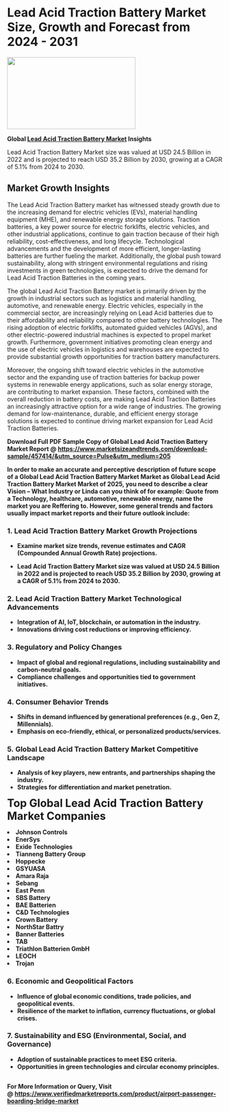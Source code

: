 <H1>Lead Acid Traction Battery Market Size, Growth and Forecast from 2024 - 2031</H1><img class="aligncenter size-medium wp-image-584254" src="https://thirdeyenews.in/wp-content/uploads/2024/09/Global-Market-Research-300x168.jpeg" alt="" width="300" height="168" /><p><strong>Global&nbsp;<a href="https://www.marketsizeandtrends.com/download-sample/457414/&amp;utm_source=Pulse&amp;utm_medium=205">Lead Acid Traction Battery Market</a> Insights</strong></p><p>Lead Acid Traction Battery Market size was valued at USD 24.5 Billion in 2022 and is projected to reach USD 35.2 Billion by 2030, growing at a CAGR of 5.1% from 2024 to 2030.</p><p><h2>Market Growth Insights</h2> <p>The Lead Acid Traction Battery market has witnessed steady growth due to the increasing demand for electric vehicles (EVs), material handling equipment (MHE), and renewable energy storage solutions. Traction batteries, a key power source for electric forklifts, electric vehicles, and other industrial applications, continue to gain traction because of their high reliability, cost-effectiveness, and long lifecycle. Technological advancements and the development of more efficient, longer-lasting batteries are further fueling the market. Additionally, the global push toward sustainability, along with stringent environmental regulations and rising investments in green technologies, is expected to drive the demand for Lead Acid Traction Batteries in the coming years.</p> <p><strong></strong></p> <p>The global Lead Acid Traction Battery market is primarily driven by the growth in industrial sectors such as logistics and material handling, automotive, and renewable energy. Electric vehicles, especially in the commercial sector, are increasingly relying on Lead Acid batteries due to their affordability and reliability compared to other battery technologies. The rising adoption of electric forklifts, automated guided vehicles (AGVs), and other electric-powered industrial machines is expected to propel market growth. Furthermore, government initiatives promoting clean energy and the use of electric vehicles in logistics and warehouses are expected to provide substantial growth opportunities for traction battery manufacturers.</p> <p>Moreover, the ongoing shift toward electric vehicles in the automotive sector and the expanding use of traction batteries for backup power systems in renewable energy applications, such as solar energy storage, are contributing to market expansion. These factors, combined with the overall reduction in battery costs, are making Lead Acid Traction Batteries an increasingly attractive option for a wide range of industries. The growing demand for low-maintenance, durable, and efficient energy storage solutions is expected to continue driving market expansion for Lead Acid Traction Batteries.</p> <p><strong></p><p><span class=""><strong>Download Full PDF Sample Copy of Global Lead Acid Traction Battery Market Report</strong> @ <a href="https://www.marketsizeandtrends.com/download-sample/457414/&amp;utm_source=Pulse&amp;utm_medium=205" target="_blank">https://www.marketsizeandtrends.com/download-sample/457414/&amp;utm_source=Pulse&amp;utm_medium=205</a></span></p><p>In order to make an accurate and perceptive description of future scope of a Global&nbsp;Lead Acid Traction Battery Market Market as Global&nbsp;Lead Acid Traction Battery Market Market of 2025, you need to describe a clear Vision &ndash; What Industry or Linda can you think of for example: Quote from a Technology, healthcare, automotive, renewable energy, name the market you are Reffering to. However, some general trends and factors usually impact market reports and their future outlook include:</p><h3>1.&nbsp;<strong>Lead Acid Traction Battery Market Growth Projections</strong></h3><ul><li>Examine market size trends, revenue estimates and CAGR (Compounded Annual Growth Rate) projections.</li><li><p>Lead Acid Traction Battery Market size was valued at USD 24.5 Billion in 2022 and is projected to reach USD 35.2 Billion by 2030, growing at a CAGR of 5.1% from 2024 to 2030.</p></li></ul><h3>2.&nbsp;<strong>Lead Acid Traction Battery Market Technological Advancements</strong></h3><ul><li>Integration of AI, IoT, blockchain, or automation in the industry.</li><li>Innovations driving cost reductions or improving efficiency.</li></ul><h3>3.&nbsp;<strong>Regulatory and Policy Changes</strong></h3><ul><li>Impact of global and regional regulations, including sustainability and carbon-neutral goals.</li><li>Compliance challenges and opportunities tied to government initiatives.</li></ul><h3>4.&nbsp;<strong>Consumer Behavior Trends</strong></h3><ul><li>Shifts in demand influenced by generational preferences (e.g., Gen Z, Millennials).</li><li>Emphasis on eco-friendly, ethical, or personalized products/services.</li></ul><h3>5.&nbsp;<strong>Global Lead Acid Traction Battery Market Competitive Landscape</strong></h3><ul><li>Analysis of key players, new entrants, and partnerships shaping the industry.</li><li>Strategies for differentiation and market penetration.</li></ul><p data-pm-slice="1 1 []"><span style="color: inherit; font-family: inherit; font-size: 25px;">Top Global Lead Acid Traction Battery Market Companies</span></p><div class="" data-test-id=""><p><li>Johnson Controls</li><li> EnerSys</li><li> Exide Technologies</li><li> Tianneng Battery Group</li><li> Hoppecke</li><li> GSYUASA</li><li> Amara Raja</li><li> Sebang</li><li> East Penn</li><li> SBS Battery</li><li> BAE Batterien</li><li> C&D Technologies</li><li> Crown Battery</li><li> NorthStar Battry</li><li> Banner Batteries</li><li> TAB</li><li> Triathlon Batterien GmbH</li><li> LEOCH</li><li> Trojan</li></p></div><h3>6.&nbsp;<strong>Economic and Geopolitical Factors</strong></h3><ul><li>Influence of global economic conditions, trade policies, and geopolitical events.</li><li>Resilience of the market to inflation, currency fluctuations, or global crises.</li></ul><h3>7.&nbsp;<strong>Sustainability and ESG (Environmental, Social, and Governance)</strong></h3><ul><li>Adoption of sustainable practices to meet ESG criteria.</li><li>Opportunities in green technologies and circular economy principles.</li></ul><h2><strong style="font-size: 14px;">For More Information or Query, Visit @&nbsp;</strong><a style="background-color: #ffffff; font-size: 14px;" href="https://www.marketsizeandtrends.com/report/lead-acid-traction-battery-market/" target="_blank">https://www.verifiedmarketreports.com/product/airport-passenger-boarding-bridge-market</a></h2>
